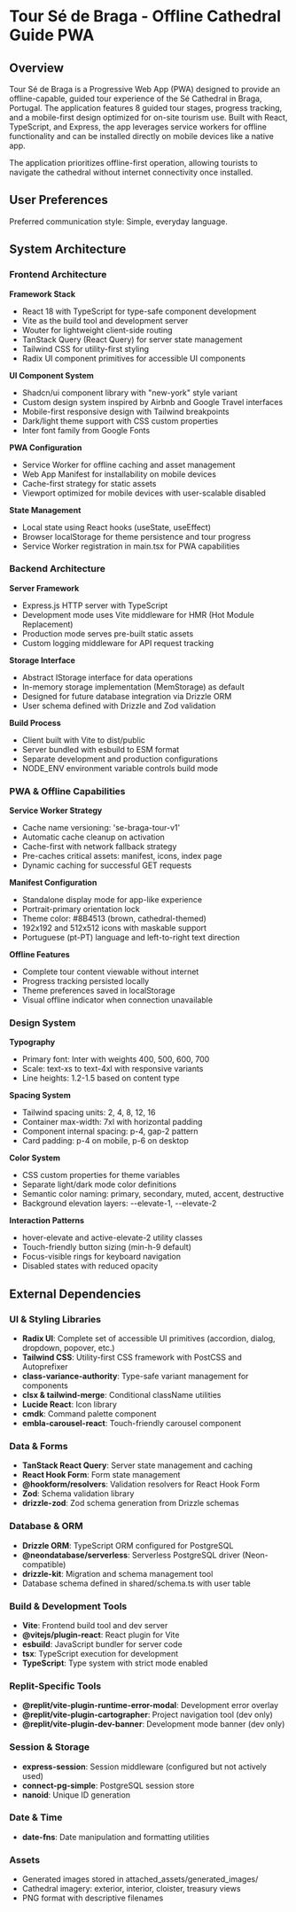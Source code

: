 # Tour Sé de Braga - Offline Cathedral Guide PWA

## Overview

Tour Sé de Braga is a Progressive Web App (PWA) designed to provide an offline-capable, guided tour experience of the Sé Cathedral in Braga, Portugal. The application features 8 guided tour stages, progress tracking, and a mobile-first design optimized for on-site tourism use. Built with React, TypeScript, and Express, the app leverages service workers for offline functionality and can be installed directly on mobile devices like a native app.

The application prioritizes offline-first operation, allowing tourists to navigate the cathedral without internet connectivity once installed.

## User Preferences

Preferred communication style: Simple, everyday language.

## System Architecture

### Frontend Architecture

**Framework Stack**
- React 18 with TypeScript for type-safe component development
- Vite as the build tool and development server
- Wouter for lightweight client-side routing
- TanStack Query (React Query) for server state management
- Tailwind CSS for utility-first styling
- Radix UI component primitives for accessible UI components

**UI Component System**
- Shadcn/ui component library with "new-york" style variant
- Custom design system inspired by Airbnb and Google Travel interfaces
- Mobile-first responsive design with Tailwind breakpoints
- Dark/light theme support with CSS custom properties
- Inter font family from Google Fonts

**PWA Configuration**
- Service Worker for offline caching and asset management
- Web App Manifest for installability on mobile devices
- Cache-first strategy for static assets
- Viewport optimized for mobile devices with user-scalable disabled

**State Management**
- Local state using React hooks (useState, useEffect)
- Browser localStorage for theme persistence and tour progress
- Service Worker registration in main.tsx for PWA capabilities

### Backend Architecture

**Server Framework**
- Express.js HTTP server with TypeScript
- Development mode uses Vite middleware for HMR (Hot Module Replacement)
- Production mode serves pre-built static assets
- Custom logging middleware for API request tracking

**Storage Interface**
- Abstract IStorage interface for data operations
- In-memory storage implementation (MemStorage) as default
- Designed for future database integration via Drizzle ORM
- User schema defined with Drizzle and Zod validation

**Build Process**
- Client built with Vite to dist/public
- Server bundled with esbuild to ESM format
- Separate development and production configurations
- NODE_ENV environment variable controls build mode

### PWA & Offline Capabilities

**Service Worker Strategy**
- Cache name versioning: 'se-braga-tour-v1'
- Automatic cache cleanup on activation
- Cache-first with network fallback strategy
- Pre-caches critical assets: manifest, icons, index page
- Dynamic caching for successful GET requests

**Manifest Configuration**
- Standalone display mode for app-like experience
- Portrait-primary orientation lock
- Theme color: #8B4513 (brown, cathedral-themed)
- 192x192 and 512x512 icons with maskable support
- Portuguese (pt-PT) language and left-to-right text direction

**Offline Features**
- Complete tour content viewable without internet
- Progress tracking persisted locally
- Theme preferences saved in localStorage
- Visual offline indicator when connection unavailable

### Design System

**Typography**
- Primary font: Inter with weights 400, 500, 600, 700
- Scale: text-xs to text-4xl with responsive variants
- Line heights: 1.2-1.5 based on content type

**Spacing System**
- Tailwind spacing units: 2, 4, 8, 12, 16
- Container max-width: 7xl with horizontal padding
- Component internal spacing: p-4, gap-2 pattern
- Card padding: p-4 on mobile, p-6 on desktop

**Color System**
- CSS custom properties for theme variables
- Separate light/dark mode color definitions
- Semantic color naming: primary, secondary, muted, accent, destructive
- Background elevation layers: --elevate-1, --elevate-2

**Interaction Patterns**
- hover-elevate and active-elevate-2 utility classes
- Touch-friendly button sizing (min-h-9 default)
- Focus-visible rings for keyboard navigation
- Disabled states with reduced opacity

## External Dependencies

### UI & Styling Libraries
- **Radix UI**: Complete set of accessible UI primitives (accordion, dialog, dropdown, popover, etc.)
- **Tailwind CSS**: Utility-first CSS framework with PostCSS and Autoprefixer
- **class-variance-authority**: Type-safe variant management for components
- **clsx & tailwind-merge**: Conditional className utilities
- **Lucide React**: Icon library
- **cmdk**: Command palette component
- **embla-carousel-react**: Touch-friendly carousel component

### Data & Forms
- **TanStack React Query**: Server state management and caching
- **React Hook Form**: Form state management
- **@hookform/resolvers**: Validation resolvers for React Hook Form
- **Zod**: Schema validation library
- **drizzle-zod**: Zod schema generation from Drizzle schemas

### Database & ORM
- **Drizzle ORM**: TypeScript ORM configured for PostgreSQL
- **@neondatabase/serverless**: Serverless PostgreSQL driver (Neon-compatible)
- **drizzle-kit**: Migration and schema management tool
- Database schema defined in shared/schema.ts with user table

### Build & Development Tools
- **Vite**: Frontend build tool and dev server
- **@vitejs/plugin-react**: React plugin for Vite
- **esbuild**: JavaScript bundler for server code
- **tsx**: TypeScript execution for development
- **TypeScript**: Type system with strict mode enabled

### Replit-Specific Tools
- **@replit/vite-plugin-runtime-error-modal**: Development error overlay
- **@replit/vite-plugin-cartographer**: Project navigation tool (dev only)
- **@replit/vite-plugin-dev-banner**: Development mode banner (dev only)

### Session & Storage
- **express-session**: Session middleware (configured but not actively used)
- **connect-pg-simple**: PostgreSQL session store
- **nanoid**: Unique ID generation

### Date & Time
- **date-fns**: Date manipulation and formatting utilities

### Assets
- Generated images stored in attached_assets/generated_images/
- Cathedral imagery: exterior, interior, cloister, treasury views
- PNG format with descriptive filenames